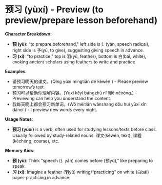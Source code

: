 # **预习 (yùxí) - Preview (to preview/prepare lesson beforehand)**

**Character Breakdown**:  
- **预 (yù)**: "to prepare beforehand," left side is 讠(yán, speech radical), right side is 予(yǔ, to give), suggesting giving speech in advance.  
- **习 (xí)**: "to practice," top is 羽(yǔ, feather), bottom is 白(bái, white), evoking ancient scholars using feathers to write and practice.

**Examples**:  
- 请预习明天的课文。(Qǐng yùxí míngtiān de kèwén.) - Please preview tomorrow’s text.  
- 预习可以帮助你理解内容。(Yùxí kěyǐ bāngzhù nǐ lǐjiě nèiróng.) - Previewing can help you understand the content.  
- 我每天晚上都会预习新单词。(Wǒ měitiān wǎnshang dōu huì yùxí xīn dāncí.) - I preview new words every night.

**Usage Notes**:  
- **预习 (yùxí)** is a verb, often used for studying lessons/texts before class. Usually followed by study-related nouns: 课文(kèwén, text), 课程(kèchéng, course), etc.

**Memory Aids**:  
- **预 (yù)**: Think "speech (讠yán) comes before (预yù)," like preparing to speak.  
- **习 (xí)**: Imagine a feather (羽yǔ) writing/“practicing” on white (白bái) paper-practicing in advance.